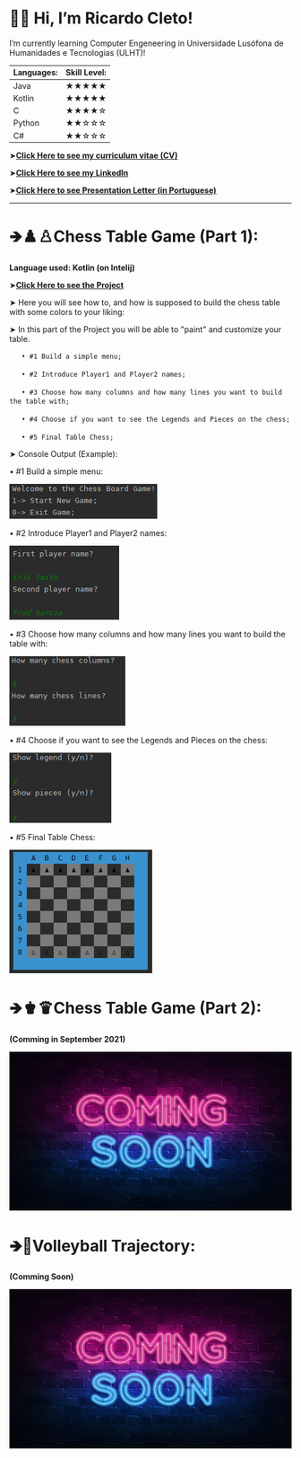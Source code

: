 # 👋🏼 Hi, I’m Ricardo Cleto!

I’m currently learning Computer Engeneering in Universidade Lusófona de Humanidades e Tecnologias (ULHT)!
                
| Languages: | Skill Level: |
| --------- | ----------- |
|    Java   |   ★★★★★   |
| Kotlin | ★★★★★ |
| C | ★★★★☆ |
| Python | ★★☆☆☆ |
| C# | ★★☆☆☆ |   



➤[**Click Here to see my curriculum vitae (CV)**](https://github.com/RicardoCleto/Ricardo.Cleto_Personal-Portfolio/blob/main/CV/RicardoCletoCV(Original).pdf)

➤[**Click Here to see my LinkedIn**](https://www.linkedin.com/in/ricardo-cleto-8114b5208/)

➤[**Click Here to see Presentation Letter (in Portuguese)**](https://github.com/RicardoCleto/Ricardo.Cleto_Personal-Portfolio/blob/main/Carta%20de%20Apresenta%C3%A7%C3%A3o/Carta%20de%20apresenta%C3%A7%C3%A3o(Competencias%20Comportamentais)-convertido.pdf)

_________________________________________________________________________________________________________________________________________________________________________________                 


# **🡺♟♙Chess Table Game (Part 1):**    

**Language used: Kotlin (on Intelij)**

  ➤[**Click Here to see the Project**](https://github.com/RicardoCleto/Ricardo.Cleto_Personal-Portfolio/tree/main/Projeto1%20Fundamentos%20Programa%C3%A7%C3%A3o%20(Completo))
  
 ➤ Here you will see how to, and how is supposed to build the chess table with some colors to your liking:
      
   ➤ In this part of the Project you will be able to "paint" and customize your table.
   
       • #1 Build a simple menu;
       
       • #2 Introduce Player1 and Player2 names;
       
       • #3 Choose how many columns and how many lines you want to build the table with;
       
       • #4 Choose if you want to see the Legends and Pieces on the chess;
       
       • #5 Final Table Chess;
       
➤ Console Output (Example):
        
• #1 Build a simple menu:

  ![](/images/portfolio1.PNG)
              
• #2 Introduce Player1 and Player2 names: 

  ![](/images/portfolio2.PNG)
               
• #3 Choose how many columns and how many lines you want to build the table with: 

  ![](/images/portfolio3.PNG)
               
• #4 Choose if you want to see the Legends and Pieces on the chess: 

  ![](/images/portfolio4.png)
               
• #5 Final Table Chess: 

  ![](/images/portfolio5.png)

# **🡺♚♛Chess Table Game (Part 2):**

 **(Comming in September 2021)**
 
 ![](/images/comingsoon.jpg)

# **🡺🏐Volleyball Trajectory:**
 
 **(Comming Soon)**
 
 ![](/images/comingsoon.jpg)
